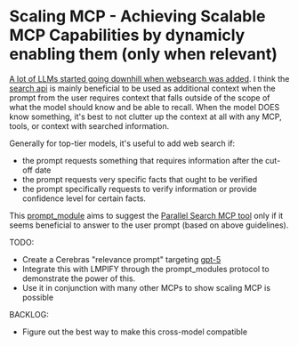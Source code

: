 # Scaling MCP - Achieving Scalable MCP Capabilities by dynamicly enabling them (only when relevant)

[A lot of LLMs started going downhill when websearch was added](https://x.com/EastlondonDev/status/1954229810600804604). I think the [search api](https://docs.parallel.ai/search-api/search-quickstart.md) is mainly beneficial to be used as additional context when the prompt from the user requires context that falls outside of the scope of what the model should know and be able to recall. When the model DOES know something, it's best to not clutter up the context at all with any MCP, tools, or context with searched information.

Generally for top-tier models, it's useful to add web search if:

- the prompt requests something that requires information after the cut-off date
- the prompt requests very specific facts that ought to be verified
- the prompt specifically requests to verify information or provide confidence level for certain facts.

This [prompt_module](https://promptmodules.com) aims to suggest the [Parallel Search MCP tool](https://docs.parallel.ai/features/remote-mcp) only if it seems beneficial to answer to the user prompt (based on above guidelines).

TODO:

- Create a Cerebras "relevance prompt" targeting [gpt-5](https://simonwillison.net/2025/Aug/7/gpt-5/)
- Integrate this with LMPIFY through the prompt_modules protocol to demonstrate the power of this.
- Use it in conjunction with many other MCPs to show scaling MCP is possible

BACKLOG:

- Figure out the best way to make this cross-model compatible
